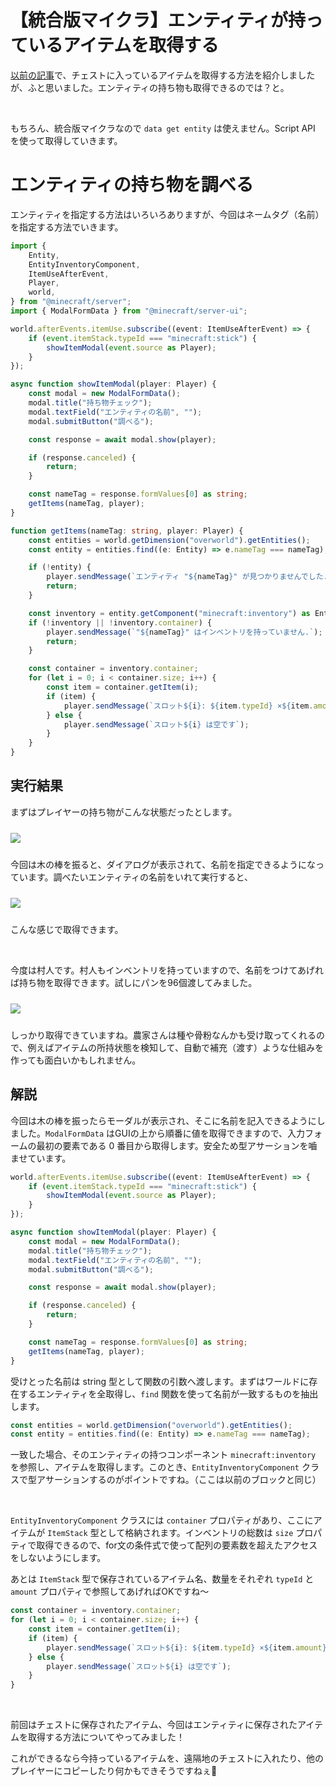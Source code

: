 # 【統合版マイクラ】エンティティが持っているアイテムを取得する

[以前の記事](https://www.mcwithcode.com/blog/get-chestblock-items-20250207)で、チェストに入っているアイテムを取得する方法を紹介しましたが、ふと思いました。エンティティの持ち物も取得できるのでは？と。

</br>

もちろん、統合版マイクラなので `data get entity` は使えません。Script API を使って取得していきます。

# エンティティの持ち物を調べる
エンティティを指定する方法はいろいろありますが、今回はネームタグ（名前）を指定する方法でいきます。

```ts
import {
    Entity,
    EntityInventoryComponent,
    ItemUseAfterEvent,
    Player,
    world,
} from "@minecraft/server";
import { ModalFormData } from "@minecraft/server-ui";

world.afterEvents.itemUse.subscribe((event: ItemUseAfterEvent) => {
    if (event.itemStack.typeId === "minecraft:stick") {
        showItemModal(event.source as Player);
    }
});

async function showItemModal(player: Player) {
    const modal = new ModalFormData();
    modal.title("持ち物チェック");
    modal.textField("エンティティの名前", "");
    modal.submitButton("調べる");

    const response = await modal.show(player);

    if (response.canceled) {
        return;
    }

    const nameTag = response.formValues[0] as string;
    getItems(nameTag, player);
}

function getItems(nameTag: string, player: Player) {
    const entities = world.getDimension("overworld").getEntities();
    const entity = entities.find((e: Entity) => e.nameTag === nameTag);

    if (!entity) {
        player.sendMessage(`エンティティ "${nameTag}" が見つかりませんでした.`);
        return;
    }

    const inventory = entity.getComponent("minecraft:inventory") as EntityInventoryComponent;
    if (!inventory || !inventory.container) {
        player.sendMessage(`"${nameTag}" はインベントリを持っていません.`);
        return;
    }

    const container = inventory.container;
    for (let i = 0; i < container.size; i++) {
        const item = container.getItem(i);
        if (item) {
            player.sendMessage(`スロット${i}: ${item.typeId} ×${item.amount}`);
        } else {
            player.sendMessage(`スロット${i} は空です`);
        }
    }
}
```

## 実行結果
まずはプレイヤーの持ち物がこんな状態だったとします。

<img src="https://raw.githubusercontent.com/mcwithcode/mcwithcode-blog/refs/heads/main/addon/20250517/media/cover.webp" vspace="10">

今回は木の棒を振ると、ダイアログが表示されて、名前を指定できるようになっています。調べたいエンティティの名前をいれて実行すると、

<img src="https://raw.githubusercontent.com/mcwithcode/mcwithcode-blog/refs/heads/main/addon/20250517/media/player_item.gif" vspace="10">

こんな感じで取得できます。

</br>

今度は村人です。村人もインベントリを持っていますので、名前をつけてあげれば持ち物を取得できます。試しにパンを96個渡してみました。

<img src="https://raw.githubusercontent.com/mcwithcode/mcwithcode-blog/refs/heads/main/addon/20250517/media/villager_item.gif" vspace="10">

しっかり取得できていますね。農家さんは種や骨粉なんかも受け取ってくれるので、例えばアイテムの所持状態を検知して、自動で補充（渡す）ような仕組みを作っても面白いかもしれません。

## 解説
今回は木の棒を振ったらモーダルが表示され、そこに名前を記入できるようにしました。`ModalFormData` はGUIの上から順番に値を取得できますので、入力フォームの最初の要素である 0 番目から取得します。安全ため型アサーションを嚙ませています。

```ts
world.afterEvents.itemUse.subscribe((event: ItemUseAfterEvent) => {
    if (event.itemStack.typeId === "minecraft:stick") {
        showItemModal(event.source as Player);
    }
});

async function showItemModal(player: Player) {
    const modal = new ModalFormData();
    modal.title("持ち物チェック");
    modal.textField("エンティティの名前", "");
    modal.submitButton("調べる");

    const response = await modal.show(player);

    if (response.canceled) {
        return;
    }

    const nameTag = response.formValues[0] as string;
    getItems(nameTag, player);
}
```

受けとった名前は string 型として関数の引数へ渡します。まずはワールドに存在するエンティティを全取得し、`find` 関数を使って名前が一致するものを抽出します。

```ts
const entities = world.getDimension("overworld").getEntities();
const entity = entities.find((e: Entity) => e.nameTag === nameTag);
```

一致した場合、そのエンティティの持つコンポーネント `minecraft:inventory` を参照し、アイテムを取得します。このとき、`EntityInventoryComponent` クラスで型アサーションするのがポイントですね。（ここは以前のブロックと同じ）

</br>

`EntityInventoryComponent` クラスには `container` プロパティがあり、ここにアイテムが `ItemStack` 型として格納されます。インベントリの総数は `size` プロパティで取得できるので、for文の条件式で使って配列の要素数を超えたアクセスをしないようにします。

あとは `ItemStack` 型で保存されているアイテム名、数量をそれぞれ `typeId` と `amount` プロパティで参照してあげればOKですね～

```ts
const container = inventory.container;
for (let i = 0; i < container.size; i++) {
    const item = container.getItem(i);
    if (item) {
        player.sendMessage(`スロット${i}: ${item.typeId} ×${item.amount}`);
    } else {
        player.sendMessage(`スロット${i} は空です`);
    }
}
```

</br>

前回はチェストに保存されたアイテム、今回はエンティティに保存されたアイテムを取得する方法についてやってみました！

これができるなら今持っているアイテムを、遠隔地のチェストに入れたり、他のプレイヤーにコピーしたり何かもできそうですねぇ🤔